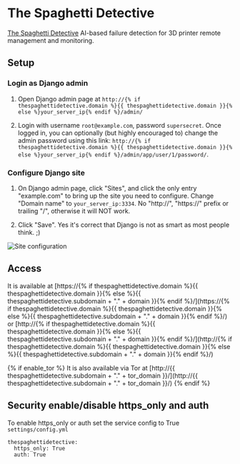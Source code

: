 # The Spaghetti Detective

[The Spaghetti Detective](https://thespaghettidetective.com) AI-based failure detection for 3D printer remote management and monitoring.

## Setup

### Login as Django admin

1. Open Django admin page at `http://{% if thespaghettidetective.domain %}{{ thespaghettidetective.domain }}{% else %}your_server_ip{% endif %}/admin/` 

2. Login with username `root@example.com`, password `supersecret`. Once logged in, you can optionally (but highly encouraged to) change the admin password using this link: `http://{% if thespaghettidetective.domain %}{{ thespaghettidetective.domain }}{% else %}your_server_ip{% endif %}/admin/app/user/1/password/`.

### Configure Django site

1. On Django admin page, click "Sites", and click the only entry "example.com" to bring up the site you need to configure. Change "Domain name" to `your_server_ip:3334`. No "http://", "https://" prefix or trailing "/", otherwise it will NOT work.

2. Click "Save". Yes it's correct that Django is not as smart as most people think. ;)

![Site configuration](https://raw.githubusercontent.com/TheSpaghettiDetective/TheSpaghettiDetective/master/docs/site_config.png)

## Access

It is available at [https://{% if thespaghettidetective.domain %}{{ thespaghettidetective.domain }}{% else %}{{ thespaghettidetective.subdomain + "." + domain }}{% endif %}/](https://{% if thespaghettidetective.domain %}{{ thespaghettidetective.domain }}{% else %}{{ thespaghettidetective.subdomain + "." + domain }}{% endif %}/) or [http://{% if thespaghettidetective.domain %}{{ thespaghettidetective.domain }}{% else %}{{ thespaghettidetective.subdomain + "." + domain }}{% endif %}/](http://{% if thespaghettidetective.domain %}{{ thespaghettidetective.domain }}{% else %}{{ thespaghettidetective.subdomain + "." + domain }}{% endif %}/)

{% if enable_tor %}
It is also available via Tor at [http://{{ thespaghettidetective.subdomain + "." + tor_domain }}/](http://{{ thespaghettidetective.subdomain + "." + tor_domain }}/)
{% endif %}

## Security enable/disable https_only and auth

To enable https_only or auth set the service config to True
`settings/config.yml`

```
thespaghettidetective:
  https_only: True
  auth: True
```

